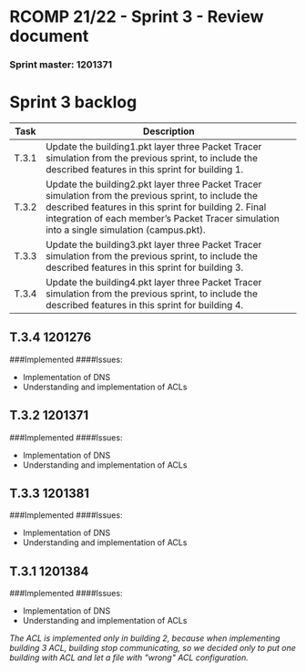 RCOMP 21/22 - Sprint 3 - Review document
===========================================
### Sprint master: 1201371 ###
# Sprint 3 backlog


| Task  | Description  |
|---|---|
|  T.3.1 | Update the building1.pkt layer three Packet Tracer simulation from the previous sprint, to include the described features in this sprint for building 1.  |
| T.3.2  | Update the building2.pkt layer three Packet Tracer simulation from the previous sprint, to include the described features in this sprint for building 2. Final integration of each member’s Packet Tracer simulation into a single simulation (campus.pkt).  |
|  T.3.3 |  Update the building3.pkt layer three Packet Tracer simulation from the previous sprint, to include the described features in this sprint for building 3. |
| T.3.4  |  Update the building4.pkt layer three Packet Tracer simulation from the previous sprint, to include the described features in this sprint for building 4. |

## T.3.4 1201276
###Implemented
####Issues:
- Implementation of DNS
- Understanding and implementation of ACLs

## T.3.2 1201371
###Implemented
####Issues:
- Implementation of DNS
- Understanding and implementation of ACLs

## T.3.3 1201381
###Implemented
####Issues:
- Implementation of DNS
- Understanding and implementation of ACLs

## T.3.1 1201384
###Implemented
####Issues:
- Implementation of DNS
- Understanding and implementation of ACLs

*The ACL is implemented only in building 2, because when implementing building 3 ACL, building stop communicating, so we decided only to put one building with ACL and let a file with "wrong" ACL configuration.* 

